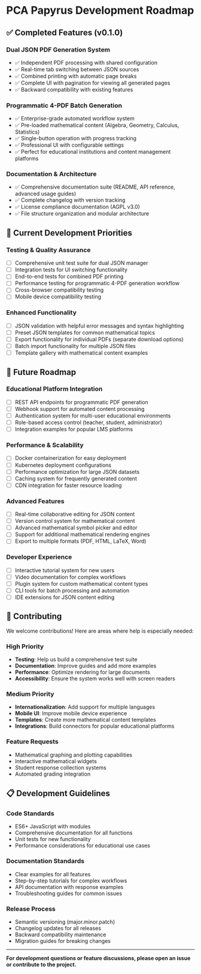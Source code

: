 # PCA Papyrus Development Roadmap

## ✅ Completed Features (v0.1.0)

### Dual JSON PDF Generation System
- ✅ Independent PDF processing with shared configuration
- ✅ Real-time tab switching between JSON sources
- ✅ Combined printing with automatic page breaks
- ✅ Complete UI with pagination for viewing all generated pages
- ✅ Backward compatibility with existing features

### Programmatic 4-PDF Batch Generation
- ✅ Enterprise-grade automated workflow system
- ✅ Pre-loaded mathematical content (Algebra, Geometry, Calculus, Statistics)
- ✅ Single-button operation with progress tracking
- ✅ Professional UI with configurable settings
- ✅ Perfect for educational institutions and content management platforms

### Documentation & Architecture
- ✅ Comprehensive documentation suite (README, API reference, advanced usage guides)
- ✅ Complete changelog with version tracking
- ✅ License compliance documentation (AGPL v3.0)
- ✅ File structure organization and modular architecture

## 🚧 Current Development Priorities

### Testing & Quality Assurance
- [ ] Comprehensive unit test suite for dual JSON manager
- [ ] Integration tests for UI switching functionality
- [ ] End-to-end tests for combined PDF printing
- [ ] Performance testing for programmatic 4-PDF generation workflow
- [ ] Cross-browser compatibility testing
- [ ] Mobile device compatibility testing

### Enhanced Functionality
- [ ] JSON validation with helpful error messages and syntax highlighting
- [ ] Preset JSON templates for common mathematical topics
- [ ] Export functionality for individual PDFs (separate download options)
- [ ] Batch import functionality for multiple JSON files
- [ ] Template gallery with mathematical content examples

## 🔮 Future Roadmap

### Educational Platform Integration
- [ ] REST API endpoints for programmatic PDF generation
- [ ] Webhook support for automated content processing
- [ ] Authentication system for multi-user educational environments
- [ ] Role-based access control (teacher, student, administrator)
- [ ] Integration examples for popular LMS platforms

### Performance & Scalability
- [ ] Docker containerization for easy deployment
- [ ] Kubernetes deployment configurations
- [ ] Performance optimization for large JSON datasets
- [ ] Caching system for frequently generated content
- [ ] CDN integration for faster resource loading

### Advanced Features
- [ ] Real-time collaborative editing for JSON content
- [ ] Version control system for mathematical content
- [ ] Advanced mathematical symbol picker and editor
- [ ] Support for additional mathematical rendering engines
- [ ] Export to multiple formats (PDF, HTML, LaTeX, Word)

### Developer Experience
- [ ] Interactive tutorial system for new users
- [ ] Video documentation for complex workflows
- [ ] Plugin system for custom mathematical content types
- [ ] CLI tools for batch processing and automation
- [ ] IDE extensions for JSON content editing

## 🤝 Contributing

We welcome contributions! Here are areas where help is especially needed:

### High Priority
- **Testing**: Help us build a comprehensive test suite
- **Documentation**: Improve guides and add more examples
- **Performance**: Optimize rendering for large documents
- **Accessibility**: Ensure the system works well with screen readers

### Medium Priority
- **Internationalization**: Add support for multiple languages
- **Mobile UI**: Improve mobile device experience
- **Templates**: Create more mathematical content templates
- **Integrations**: Build connectors for popular educational platforms

### Feature Requests
- Mathematical graphing and plotting capabilities
- Interactive mathematical widgets
- Student response collection systems
- Automated grading integration

## 📋 Development Guidelines

### Code Standards
- ES6+ JavaScript with modules
- Comprehensive documentation for all functions
- Unit tests for new functionality
- Performance considerations for educational use cases

### Documentation Standards
- Clear examples for all features
- Step-by-step tutorials for complex workflows
- API documentation with response examples
- Troubleshooting guides for common issues

### Release Process
- Semantic versioning (major.minor.patch)
- Changelog updates for all releases
- Backward compatibility maintenance
- Migration guides for breaking changes

---

**For development questions or feature discussions, please open an issue or contribute to the project.**



